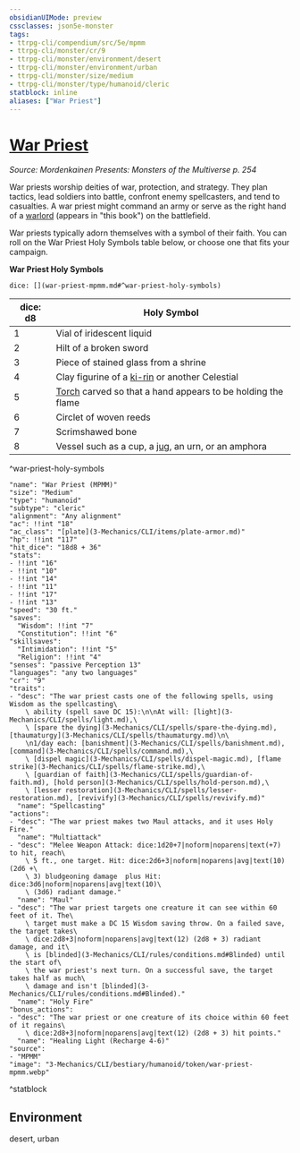 ```yaml
---
obsidianUIMode: preview
cssclasses: json5e-monster
tags:
- ttrpg-cli/compendium/src/5e/mpmm
- ttrpg-cli/monster/cr/9
- ttrpg-cli/monster/environment/desert
- ttrpg-cli/monster/environment/urban
- ttrpg-cli/monster/size/medium
- ttrpg-cli/monster/type/humanoid/cleric
statblock: inline
aliases: ["War Priest"]
---
```

# [War Priest](3-Mechanics\CLI\bestiary\humanoid/war-priest-mpmm.md)
*Source: Mordenkainen Presents: Monsters of the Multiverse p. 254*  

War priests worship deities of war, protection, and strategy. They plan tactics, lead soldiers into battle, confront enemy spellcasters, and tend to casualties. A war priest might command an army or serve as the right hand of a [warlord](3-Mechanics/CLI/bestiary/humanoid/warlord-mpmm.md) (appears in "this book") on the battlefield.

War priests typically adorn themselves with a symbol of their faith. You can roll on the War Priest Holy Symbols table below, or choose one that fits your campaign.

**War Priest Holy Symbols**

`dice: [](war-priest-mpmm.md#^war-priest-holy-symbols)`

| dice: d8 | Holy Symbol |
|----------|-------------|
| 1 | Vial of iridescent liquid |
| 2 | Hilt of a broken sword |
| 3 | Piece of stained glass from a shrine |
| 4 | Clay figurine of a [ki-rin](3-Mechanics/CLI/bestiary/celestial/ki-rin-mpmm.md) or another Celestial |
| 5 | [Torch](3-Mechanics/CLI/items/torch.md) carved so that a hand appears to be holding the flame |
| 6 | Circlet of woven reeds |
| 7 | Scrimshawed bone |
| 8 | Vessel such as a cup, a [jug](3-Mechanics/CLI/items/jug.md), an urn, or an amphora |
^war-priest-holy-symbols

```statblock
"name": "War Priest (MPMM)"
"size": "Medium"
"type": "humanoid"
"subtype": "cleric"
"alignment": "Any alignment"
"ac": !!int "18"
"ac_class": "[plate](3-Mechanics/CLI/items/plate-armor.md)"
"hp": !!int "117"
"hit_dice": "18d8 + 36"
"stats":
- !!int "16"
- !!int "10"
- !!int "14"
- !!int "11"
- !!int "17"
- !!int "13"
"speed": "30 ft."
"saves":
  "Wisdom": !!int "7"
  "Constitution": !!int "6"
"skillsaves":
  "Intimidation": !!int "5"
  "Religion": !!int "4"
"senses": "passive Perception 13"
"languages": "any two languages"
"cr": "9"
"traits":
- "desc": "The war priest casts one of the following spells, using Wisdom as the spellcasting\
    \ ability (spell save DC 15):\n\nAt will: [light](3-Mechanics/CLI/spells/light.md),\
    \ [spare the dying](3-Mechanics/CLI/spells/spare-the-dying.md), [thaumaturgy](3-Mechanics/CLI/spells/thaumaturgy.md)\n\
    \n1/day each: [banishment](3-Mechanics/CLI/spells/banishment.md), [command](3-Mechanics/CLI/spells/command.md),\
    \ [dispel magic](3-Mechanics/CLI/spells/dispel-magic.md), [flame strike](3-Mechanics/CLI/spells/flame-strike.md),\
    \ [guardian of faith](3-Mechanics/CLI/spells/guardian-of-faith.md), [hold person](3-Mechanics/CLI/spells/hold-person.md),\
    \ [lesser restoration](3-Mechanics/CLI/spells/lesser-restoration.md), [revivify](3-Mechanics/CLI/spells/revivify.md)"
  "name": "Spellcasting"
"actions":
- "desc": "The war priest makes two Maul attacks, and it uses Holy Fire."
  "name": "Multiattack"
- "desc": "Melee Weapon Attack: dice:1d20+7|noform|noparens|text(+7) to hit, reach\
    \ 5 ft., one target. Hit: dice:2d6+3|noform|noparens|avg|text(10) (2d6 +\
    \ 3) bludgeoning damage  plus Hit: dice:3d6|noform|noparens|avg|text(10)\
    \ (3d6) radiant damage."
  "name": "Maul"
- "desc": "The war priest targets one creature it can see within 60 feet of it. The\
    \ target must make a DC 15 Wisdom saving throw. On a failed save, the target takes\
    \ dice:2d8+3|noform|noparens|avg|text(12) (2d8 + 3) radiant damage, and it\
    \ is [blinded](3-Mechanics/CLI/rules/conditions.md#Blinded) until the start of\
    \ the war priest's next turn. On a successful save, the target takes half as much\
    \ damage and isn't [blinded](3-Mechanics/CLI/rules/conditions.md#Blinded)."
  "name": "Holy Fire"
"bonus_actions":
- "desc": "The war priest or one creature of its choice within 60 feet of it regains\
    \ dice:2d8+3|noform|noparens|avg|text(12) (2d8 + 3) hit points."
  "name": "Healing Light (Recharge 4-6)"
"source":
- "MPMM"
"image": "3-Mechanics/CLI/bestiary/humanoid/token/war-priest-mpmm.webp"
```
^statblock

## Environment

desert, urban